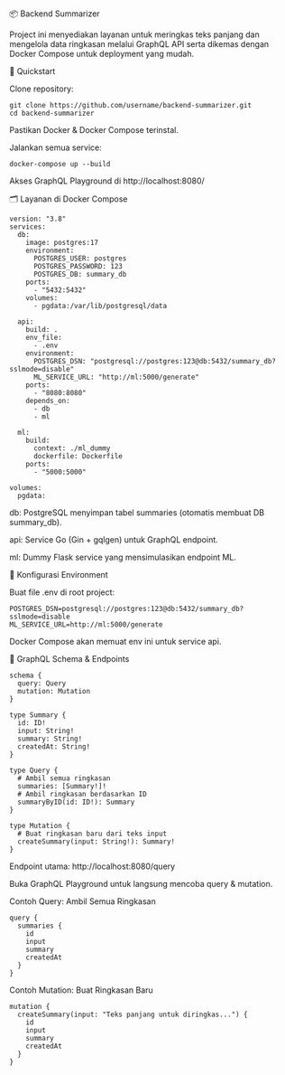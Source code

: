 
📦 Backend Summarizer

Project ini menyediakan layanan untuk meringkas teks panjang dan mengelola data ringkasan melalui GraphQL API serta dikemas dengan Docker Compose untuk deployment yang mudah.

🚀 Quickstart

Clone repository:
```
git clone https://github.com/username/backend-summarizer.git
cd backend-summarizer
```
Pastikan Docker & Docker Compose terinstal.

Jalankan semua service:
```
docker-compose up --build
```
Akses GraphQL Playground di http://localhost:8080/

🗂 Layanan di Docker Compose
```
version: "3.8"
services:
  db:
    image: postgres:17
    environment:
      POSTGRES_USER: postgres
      POSTGRES_PASSWORD: 123
      POSTGRES_DB: summary_db
    ports:
      - "5432:5432"
    volumes:
      - pgdata:/var/lib/postgresql/data

  api:
    build: .
    env_file:
      - .env
    environment:
      POSTGRES_DSN: "postgresql://postgres:123@db:5432/summary_db?sslmode=disable"
      ML_SERVICE_URL: "http://ml:5000/generate"
    ports:
      - "8080:8080"
    depends_on:
      - db
      - ml

  ml:
    build:
      context: ./ml_dummy
      dockerfile: Dockerfile
    ports:
      - "5000:5000"

volumes:
  pgdata:
```
db: PostgreSQL menyimpan tabel summaries (otomatis membuat DB summary_db).

api: Service Go (Gin + gqlgen) untuk GraphQL endpoint.

ml: Dummy Flask service yang mensimulasikan endpoint ML.

🔧 Konfigurasi Environment

Buat file .env di root project:
```
POSTGRES_DSN=postgresql://postgres:123@db:5432/summary_db?sslmode=disable
ML_SERVICE_URL=http://ml:5000/generate
```
Docker Compose akan memuat env ini untuk service api.

📄 GraphQL Schema & Endpoints
```
schema {
  query: Query
  mutation: Mutation
}

type Summary {
  id: ID!
  input: String!
  summary: String!
  createdAt: String!
}

type Query {
  # Ambil semua ringkasan
  summaries: [Summary!]!
  # Ambil ringkasan berdasarkan ID
  summaryByID(id: ID!): Summary
}

type Mutation {
  # Buat ringkasan baru dari teks input
  createSummary(input: String!): Summary!
}
```
Endpoint utama: http://localhost:8080/query

Buka GraphQL Playground untuk langsung mencoba query & mutation.

Contoh Query: Ambil Semua Ringkasan
```
query {
  summaries {
    id
    input
    summary
    createdAt
  }
}
```
Contoh Mutation: Buat Ringkasan Baru
```
mutation {
  createSummary(input: "Teks panjang untuk diringkas...") {
    id
    input
    summary
    createdAt
  }
}
```
